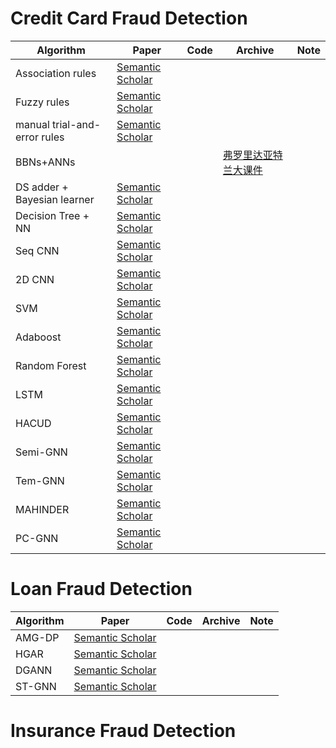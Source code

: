 # Credit Card Fraud Detection

|Algorithm|Paper|Code|Archive|Note|
|--|--|--|--|--|
|Association rules|[Semantic Scholar](https://www.semanticscholar.org/paper/Neural-data-mining-for-credit-card-fraud-detection-Brause-Langsdorf/32351faf773b93171644d353663f596bd25e9f62)||||
|Fuzzy rules|[Semantic Scholar](https://www.semanticscholar.org/paper/FUZZGY%3A-A-hybrid-model-for-credit-card-fraud-HaratiNik-Akrami/c80a77df970403ab4e3893e220cc162cf3c24f1e)||||
|manual trial-and-error rules|[Semantic Scholar](https://www.semanticscholar.org/paper/The-uncertain-case-of-credit-card-fraud-detection-Correia-Fournier/3f1bcaa573b7230544bedb15ac325341c1925b56)||||
|BBNs+ANNs|||[弗罗里达亚特兰大课件](https://www.cse.fau.edu/~xqzhu/courses/cap5615/reading/credit.card.pdf)||
|DS adder + Bayesian learner|[Semantic Scholar](https://www.semanticscholar.org/paper/Credit-card-fraud-detection%3A-A-fusion-approach-and-Panigrahi-Kundu/c749796328e8b20ab31665d3cd52aba2665488ac)||||
|Decision Tree + NN|[Semantic Scholar](https://www.semanticscholar.org/paper/Data-Mining-and-Analysis%3A-Fundamental-Concepts-and-Zaki/f2b66923db74a16169d040a51ada555d5b6f8851)||||
|Seq CNN|[Semantic Scholar](https://www.semanticscholar.org/paper/Federated-Meta-Learning-for-Fraudulent-Credit-Card-Zheng-Yan/68c392c9db1410f5c9fd2e83488f2723649236a3)||||
|2D CNN|[Semantic Scholar](https://www.semanticscholar.org/paper/Credit-Card-Fraud-Detection-Using-Convolutional-Fu-Cheng/b804af86fe5212eb7d6e2ac5bf0fa01558c0d209)||||
|SVM|[Semantic Scholar](https://www.semanticscholar.org/paper/Behavior-Based-Credit-Card-Fraud-Detection-Model-Dheepa/da821d6bf3d7eee90dd4ef34e863a4fe7f42eb4e)||||
|Adaboost|[Semantic Scholar](https://www.semanticscholar.org/paper/Credit-Card-Fraud-Detection-Using-AdaBoost-and-Randhawa-Loo/aff9897e0acf74aca20acf3d76c621dee9fd169c)||||
|Random Forest|[Semantic Scholar](https://www.semanticscholar.org/paper/Ensemble-Classification-and-Extended-Feature-for-Noghani-Moattar/39541ec298c02591015f2ddc7e8644c9beace0c1)||||
|LSTM|[Semantic Scholar](https://www.semanticscholar.org/paper/Sequence-classification-for-credit-card-fraud-Jurgovsky-Granitzer/63055b52bdbca928cace9874f540a5bfaab5d5c1)||||
|HACUD|[Semantic Scholar](https://www.semanticscholar.org/paper/Cash-Out-User-Detection-Based-on-Attributed-Network-Hu-Zhang/e96899777544e9494ccae0536f77e693bb8ace2a)||||
|Semi-GNN|[Semantic Scholar](https://www.semanticscholar.org/paper/A-Semi-Supervised-Graph-Attentive-Network-for-Fraud-Wang-Qi/0353c467cb380025d8ef927996436b8e9cfedccc)||||
|Tem-GNN|[Semantic Scholar](https://www.semanticscholar.org/paper/Temporal-Aware-Graph-Neural-Network-for-Credit-Risk-Wang-Zhang/e8d9bcbc5a3eecf5f442c5ffcd1fae9f26be8059)||||
|MAHINDER|[Semantic Scholar](https://www.semanticscholar.org/paper/Financial-Defaulter-Detection-on-Online-Credit-via-Zhong-Liu/c8c443e50dff9295bcfa1fc28d8b7b8c30326209)||||
|PC-GNN|[Semantic Scholar](https://www.semanticscholar.org/paper/Pick-and-Choose%3A-A-GNN-based-Imbalanced-Learning-Liu-Ao/7487499f91f0c198347a8ebc747ad8d220bdd155)||||


# Loan Fraud Detection

|Algorithm|Paper|Code|Archive|Note|
|--|--|--|--|--|
|AMG-DP|[Semantic Scholar](https://www.semanticscholar.org/paper/Loan-Default-Analysis-with-Multiplex-Graph-Learning-Hu-Zhang/4e52d1d4f0baa9acee9f64cf33f8871f67cbedfd)||||
|HGAR|[Semantic Scholar](https://www.semanticscholar.org/paper/Risk-Assessment-for-Networked-guarantee-Loans-Using-Cheng-Tu/9594fcb7f238124823549784f7f18aba700ea4b5)||||
|DGANN|[Semantic Scholar](https://www.semanticscholar.org/paper/Risk-Guarantee-Prediction-in-Networked-Loans-Cheng-Wang/59fd613bcdbb21f6663430e26f737f667c246001)||||
|ST-GNN|[Semantic Scholar](https://www.semanticscholar.org/paper/Financial-Risk-Analysis-for-SMEs-with-Graph-based-Yang-Zhang/2efefd7c4ec5b279489263e4e08e2fd4f427026c)||||

# Insurance Fraud Detection